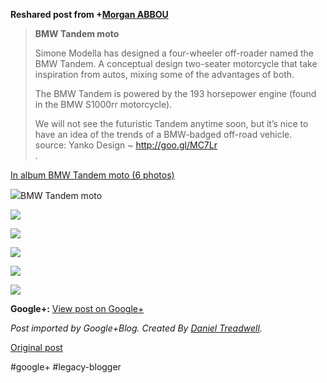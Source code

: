 <!--
date: '2012-02-01'
published: true
slug: 2012-02-bmw-tandem-moto
time_to_read: 5
title: BMW Tandem moto
-->

  
  
**Reshared post from +[Morgan ABBOU](https://plus.google.com/107101208158314368393)**  
> **BMW Tandem moto**  
>   
> Simone Modella has designed a four-wheeler off-roader named the BMW Tandem. A conceptual design two-seater motorcycle that take inspiration from autos, mixing some of the advantages of both.  
>   
> The BMW Tandem is powered by the 193 horsepower engine (found in the BMW S1000rr motorcycle).  
>   
> We will not see the futuristic Tandem anytime soon, but it’s nice to have an idea of the trends of a BMW-badged off-road vehicle.  
> source: Yanko Design ~ <http://goo.gl/MC7Lr>  
> .

[In album BMW Tandem moto (6 photos)](https://plus.google.com/photos/107101208158314368393/albums/5704051605129742129)

  
[![](https://lh5.googleusercontent.com/-AfS5wV9Lijc/TyjctjIanfI/AAAAAAABB6U/BWv-4LmQFBo/BMW-Tandem-moto-1-640x364.jpg)](https://lh5.googleusercontent.com/-AfS5wV9Lijc/TyjctjIanfI/AAAAAAABB6U/BWv-4LmQFBo/BMW-Tandem-moto-1-640x364.jpg)BMW Tandem moto

[![](http://images0-focus-opensocial.googleusercontent.com/gadgets/proxy?container=focus&gadget=a&resize_h=100&url=https%3A%2F%2Flh5.googleusercontent.com%2F-N78zghoYUPg%2FTyjctmeO6LI%2FAAAAAAABB6Y%2FRT-lN_bJq4I%2Fs288%2FBMW-Tandem-moto-2-640x281.jpg)](https://lh5.googleusercontent.com/-N78zghoYUPg/TyjctmeO6LI/AAAAAAABB6Y/RT-lN_bJq4I/BMW-Tandem-moto-2-640x281.jpg)

  

[![](http://images0-focus-opensocial.googleusercontent.com/gadgets/proxy?container=focus&gadget=a&resize_h=100&url=https%3A%2F%2Flh6.googleusercontent.com%2F-f5dZliutCqg%2FTyjctuKrHLI%2FAAAAAAABB6Q%2Fwk9W3gbh46s%2Fs288%2FBMW-Tandem-moto-3-640x264.jpg)](https://lh6.googleusercontent.com/-f5dZliutCqg/TyjctuKrHLI/AAAAAAABB6Q/wk9W3gbh46s/BMW-Tandem-moto-3-640x264.jpg)

  

[![](http://images0-focus-opensocial.googleusercontent.com/gadgets/proxy?container=focus&gadget=a&resize_h=100&url=https%3A%2F%2Flh6.googleusercontent.com%2F-HDbJHeMFmRI%2FTyjcuEP9e5I%2FAAAAAAABB6w%2FgE2juPNSpjY%2Fs288%2FBMW-Tandem-moto-4-640x307.jpg)](https://lh6.googleusercontent.com/-HDbJHeMFmRI/TyjcuEP9e5I/AAAAAAABB6w/gE2juPNSpjY/BMW-Tandem-moto-4-640x307.jpg)

  

[![](http://images0-focus-opensocial.googleusercontent.com/gadgets/proxy?container=focus&gadget=a&resize_h=100&url=https%3A%2F%2Flh5.googleusercontent.com%2F-UIjNeeKiwMc%2FTyjcuNEocNI%2FAAAAAAABB6c%2F5ZbbLPEN7WE%2Fs288%2FBMW-Tandem-moto-5-640x331.jpg)](https://lh5.googleusercontent.com/-UIjNeeKiwMc/TyjcuNEocNI/AAAAAAABB6c/5ZbbLPEN7WE/BMW-Tandem-moto-5-640x331.jpg)

  

[![](http://images0-focus-opensocial.googleusercontent.com/gadgets/proxy?container=focus&gadget=a&resize_h=100&url=https%3A%2F%2Flh6.googleusercontent.com%2F-__KgsUmwcso%2FTyjcucFwcwI%2FAAAAAAABB6g%2F6pC8ucR_lds%2Fs288%2FBMW-Tandem-moto-6-640x393.jpg)](https://lh6.googleusercontent.com/-__KgsUmwcso/TyjcucFwcwI/AAAAAAABB6g/6pC8ucR_lds/BMW-Tandem-moto-6-640x393.jpg)

  

**Google+:** [View post on Google+](https://plus.google.com/103392016560023386646/posts/L2Ai9usDr2a)

  
  
*Post imported by Google+Blog. Created By [Daniel Treadwell](http://minimali.se/).*

[Original post](https://ysfk.blogspot.com/2012/02/bmw-tandem-moto.html)

#google+ #legacy-blogger 